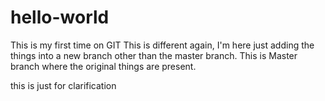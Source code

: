 # hello-world
This is my first time on GIT
This is different again, I'm here just adding the things into a new branch other than the master branch.
This is Master branch where the original things are present.

this is just for clarification
